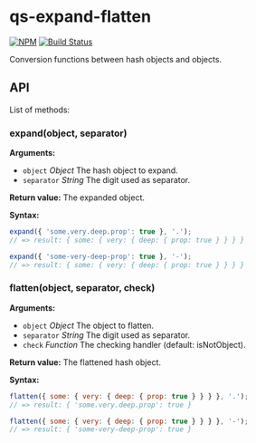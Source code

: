 # qs-expand-flatten
[![NPM](https://nodei.co/npm/qs-expand-flatten.png?downloads=true&downloadRank=true&stars=true)](https://nodei.co/npm/qs-expand-flatten/)
[![Build Status](https://travis-ci.org/marcosomma/qs-expand-flatten.svg?branch=master)](https://travis-ci.org/marcosomma/qs-expand-flatten)

Conversion functions between hash objects and objects.

## API

List of methods:

### expand(object, separator)

**Arguments:**

  * `object` *Object* The hash object to expand.
  * `separator` *String* The digit used as separator.

**Return value:** The expanded object.

**Syntax:**

```js
expand({ 'some.very.deep.prop': true }, '.');
// => result: { some: { very: { deep: { prop: true } } } }

expand({ 'some-very-deep-prop': true }, '-');
// => result: { some: { very: { deep: { prop: true } } } }
```

### flatten(object, separator, check)

**Arguments:**

  * `object` *Object*   The object to flatten.
  * `separator` *String* The digit used as separator.
  * `check`  *Function* The checking handler (default: isNotObject).

**Return value:** The flattened hash object.

**Syntax:**

```js
flatten({ some: { very: { deep: { prop: true } } } }, '.');
// => result: { 'some.very.deep.prop': true }

flatten({ some: { very: { deep: { prop: true } } } }, '-');
// => result: { 'some-very-deep-prop': true }
```
